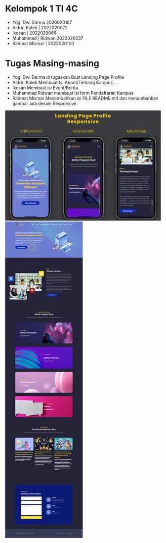 # Kelompok 1 TI 4C 
- Yogi Dwi Darma 2020020107
- Aldrin Kaleb | 2022020072
- Ikcsan | 2022020066
- Muhammad | Ridwan 2022020037
- Rahmat Mismar | 2022020100

# Tugas Masing-masing
- Yogi Dwi Darma di tugaskan Buat Landing Page Profile
- Aldrin Kaleb Membuat Isi About/Tentang Kampus
- Ikcsan Membuat isi Event/Berita
- Muhammad Ridwan membuat isi form Pendaftaran Kampus
- Rahmat Mismar Menambahkan isi FILE README.md dan menambahkan gambar ada desain Responsive

![Profile Mobile Responsive](/readme-images/landing1.png)
![Landing Page](/readme-images/UHM-Profile.png)